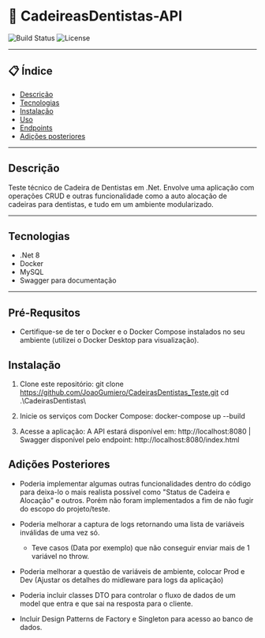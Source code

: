 # 🚀 CadeireasDentistas-API

![Build Status](https://img.shields.io/badge/build-passing-brightgreen)
![License](https://img.shields.io/badge/license-MIT-blue)

---

## 📋 Índice
- [Descrição](#descrição)
- [Tecnologias](#tecnologias)
- [Instalação](#instalação)
- [Uso](#uso)
- [Endpoints](#endpoints)
- [Adições posteriores](#adições)

---

## Descrição
Teste técnico de Cadeira de Dentistas em .Net. Envolve uma aplicação com operações CRUD e outras funcionalidade como a auto alocação de cadeiras para dentistas, e tudo em um ambiente modularizado.

---

## Tecnologias
- .Net 8
- Docker
- MySQL
- Swagger para documentação

---
## Pré-Requsitos

- Certifique-se de ter o Docker e o Docker Compose instalados no seu ambiente (utilizei o Docker Desktop para visualização).

## Instalação
    
1. Clone este repositório:
    git clone https://github.com/JoaoGumiero/CadeirasDentistas_Teste.git
    cd .\CadeirasDentistas\
   
2. Inicie os serviços com Docker Compose:
    docker-compose up --build

3. Acesse a aplicação:
   A API estará disponível em: http://localhost:8080
   | Swagger disponível pelo endpoint: http://localhost:8080/index.html
   


## Adições Posteriores

- Poderia implementar algumas outras funcionalidades dentro do código para deixa-lo o mais realista possível como "Status de Cadeira e Alocação" e outros. Porém não foram implementados a fim de não fugir do escopo do projeto/teste.

- Poderia melhorar a captura de logs retornando uma lista de variáveis inválidas de uma vez só.
    - Teve casos (Data por exemplo) que não conseguir enviar mais de 1 variável no throw.
    
- Poderia melhorar a questão de variáveis de ambiente, colocar Prod e Dev (Ajustar os detalhes do midleware para logs da aplicação)

- Poderia incluir classes DTO para controlar o fluxo de dados de um model que entra e que sai na resposta para o cliente.

- Incluir Design Patterns de Factory e Singleton para acesso ao banco de dados.
